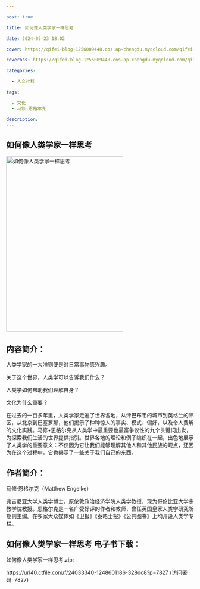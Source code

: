 ```yaml
---

post: true

title: 如何像人类学家一样思考

date: 2024-05-23 18:02

cover: https://qifei-blog-1256009448.cos.ap-chengdu.myqcloud.com/qifei-blog/6618c37568eb935713157800.jpg

coveross: https://qifei-blog-1256009448.cos.ap-chengdu.myqcloud.com/qifei-blog/6618c37568eb935713157800.jpg

categories:

  - 人文社科

tags:

  - 文化
  - 马修·恩格尔克

description:
---
```


## 如何像人类学家一样思考
<img alt="如何像人类学家一样思考 " class="aligncenter loading" data-was-processed="true" decoding="async" fetchpriority="high" height="471" src="https://qifei-blog-1256009448.cos.ap-chengdu.myqcloud.com/qifei-blog/6618c37568eb935713157800.jpg " style="cursor: zoom-in;" width="314"/>

## 内容简介：

人类学家的一大准则便是对日常事物感兴趣。

关于这个世界，人类学可以告诉我们什么？

人类学如何帮助我们理解自身？

文化为什么重要？

在过去的一百多年里，人类学家走遍了世界各地，从津巴布韦的城市到英格兰的郊区，从北京到巴塞罗那，他们揭示了种种惊人的事实、模式、偏好，以及令人费解的文化实践。马修•恩格尔克从人类学中最重要也最富争议性的九个关键词出发，为探索我们生活的世界提供指引。世界各地的理论和例子编织在一起，出色地展示了人类学的重要意义：不仅因为它让我们能够理解其他人和其他民族的观点，还因为在这个过程中，它也揭示了一些关于我们自己的东西。

## 作者简介：

马修·恩格尔克（Matthew Engelke）

弗吉尼亚大学人类学博士，原伦敦政治经济学院人类学教授，现为哥伦比亚大学宗教学院教授。恩格尔克是一名广受好评的作者和教师，曾任英国皇家人类学研究所期刊主编。在多家大众媒体如《卫报》《泰晤士报》《公共图书》上均开设人类学专栏。

## 如何像人类学家一样思考 电子书下载：
如何像人类学家一样思考.zip: 

https://url40.ctfile.com/f/24033340-1248601186-328dc8?p=7827 (访问密码: 7827)
